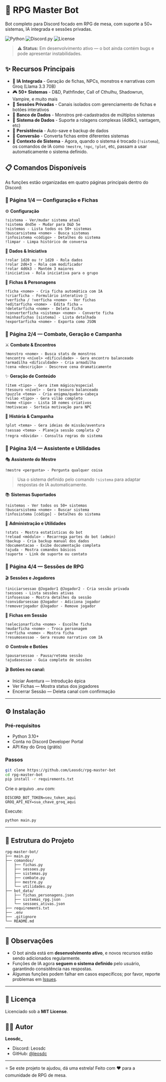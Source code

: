# 🎲 RPG Master Bot

Bot completo para Discord focado em RPG de mesa, com suporte a 50+ sistemas, IA integrada e sessões privadas.

![Python](https://img.shields.io/badge/Python-3.10+-blue.svg)
![Discord.py](https://img.shields.io/badge/Discord.py-2.0+-green.svg)
![License](https://img.shields.io/badge/License-MIT-yellow.svg)

> ⚠️ **Status:** Em desenvolvimento ativo — o bot ainda contém bugs e pode apresentar instabilidades.

## ✨ Recursos Principais

- 🤖 **IA Integrada** - Geração de fichas, NPCs, monstros e narrativas com Groq (Llama 3.3 70B)
- 🎮 **50+ Sistemas** - D&D, Pathfinder, Call of Cthulhu, Shadowrun, Vampire, e muito mais
- 🔐 **Sessões Privadas** - Canais isolados com gerenciamento de fichas e botões interativos
- 👹 **Banco de Dados** - Monstros pré-cadastrados de múltiplos sistemas
- 🎲 **Sistema de Dados** - Suporte a rolagens complexas (4d6k3, vantagem, etc)
- 💾 **Persistência** - Auto-save e backup de dados
- 🔄 **Conversão** - Converta fichas entre diferentes sistemas
- 🧠 **Contexto de Sistema** - Agora, quando o sistema é trocado (`!sistema`), os comandos de IA como `!mestre`, `!npc`, `!plot`, etc, passam a usar automaticamente o sistema definido.

## 📋 Comandos Disponíveis

As funções estão organizadas em quatro páginas principais dentro do Discord:

### 📄 Página 1/4 — Configuração e Fichas
⚙️ **Configuração**
```
!sistema - Ver/mudar sistema atual
!sistema dnd5e - Mudar para D&D 5e
!sistemas - Lista todos os 50+ sistemas
!buscarsistema <nome> - Busca sistemas
!infosistema <código> - Detalhes do sistema
!limpar - Limpa histórico de conversa
```

🎲 **Dados & Iniciativa**
```
!rolar 1d20 ou !r 1d20 - Rola dados
!rolar 2d6+3 - Rola com modificador
!rolar 4d6k3 - Mantém 3 maiores
!iniciativa - Rola iniciativa para o grupo
```

👤 **Fichas & Personagens**
```
!ficha <nome> - Cria ficha automática com IA
!criarficha - Formulário interativo 📝
!verficha / !verficha <nome> - Ver fichas
!editarficha <nome> - Edita ficha ✏️
!deletarficha <nome> - Deleta ficha
!converterficha <sistema> <nome> - Converte ficha
!minhasfichas [sistema] - Lista detalhada
!exportarficha <nome> - Exporta como JSON
```

### 📄 Página 2/4 — Combate, Geração e Campanha
⚔️ **Combate & Encontros**
```
!monstro <nome> - Busca stats de monstros
!encontro <nível> <dificuldade> - Gera encontro balanceado
!armadilha <dificuldade> - Cria armadilha
!cena <descrição> - Descreve cena dramaticamente
```

✨ **Geração de Conteúdo**
```
!item <tipo> - Gera item mágico/especial
!tesouro <nível> - Gera tesouro balanceado
!puzzle <tema> - Cria enigma/quebra-cabeça
!vilao <tipo> - Gera vilão completo
!nome <tipo> - Lista 10 nomes criativos
!motivacao - Sorteia motivação para NPC
```

📖 **História & Campanha**
```
!plot <tema> - Gera ideias de missão/aventura
!sessao <tema> - Planeja sessão completa 📋
!regra <dúvida> - Consulta regras do sistema
```

### 📄 Página 3/4 — Assistente e Utilidades
🎭 **Assistente do Mestre**
```
!mestre <pergunta> - Pergunta qualquer coisa
```
> Usa o sistema definido pelo comando `!sistema` para adaptar respostas de IA automaticamente.

📚 **Sistemas Suportados**
```
!sistemas - Ver todos os 50+ sistemas
!buscarsistema <nome> - Buscar sistema
!infosistema [código] - Detalhes do sistema
```

🧠 **Administração e Utilidades**
```
!stats - Mostra estatísticas do bot
!reload <módulo> - Recarrega partes do bot (admin)
!backup - Cria backup manual dos dados
!documentacao - Exibe documentação completa
!ajuda - Mostra comandos básicos
!suporte - Link de suporte ou contato
```

### 📄 Página 4/4 — Sessões de RPG
🎬 **Sessões e Jogadores**
```
!iniciarsessao @Jogador1 @Jogador2 - Cria sessão privada
!sessoes - Lista sessões ativas
!infosessao - Mostra detalhes da sessão
!convidarsessao @Jogador - Adiciona jogador
!removerjogador @Jogador - Remove jogador
```

👤 **Fichas em Sessão**
```
!selecionarficha <nome> - Escolhe ficha
!mudarficha <nome> - Troca personagem
!verficha <nome> - Mostra ficha
!resumosessao - Gera resumo narrativo com IA
```

⚙️ **Controle e Botões**
```
!pausarsessao - Pausa/retoma sessão
!ajudasessao - Guia completo de sessões
```
🎬 **Botões no canal:**
- Iniciar Aventura — Introdução épica
- Ver Fichas — Mostra status dos jogadores
- Encerrar Sessão — Deleta canal com confirmação

---

## ⚙️ Instalação

### Pré-requisitos
- Python 3.10+
- Conta no Discord Developer Portal
- API Key do Groq (grátis)

### Passos
```bash
git clone https://github.com/Leosdc/rpg-master-bot
cd rpg-master-bot
pip install -r requirements.txt
```
Crie o arquivo `.env` com:
```env
DISCORD_BOT_TOKEN=seu_token_aqui
GROQ_API_KEY=sua_chave_groq_aqui
```
Execute:
```bash
python main.py
```

---

## 🧩 Estrutura do Projeto

```
rpg-master-bot/
├── main.py
├── comandos/
│   ├── fichas.py
│   ├── sessoes.py
│   ├── sistemas.py
│   ├── combate.py
│   ├── mestre.py
│   └── utilidades.py
├── bot_data/
│   ├── fichas_personagens.json
│   ├── sistemas_rpg.json
│   └── sessoes_ativas.json
├── requirements.txt
├── .env
├── .gitignore
└── README.md
```

---

## 🧠 Observações

- O bot ainda está em **desenvolvimento ativo**, e novos recursos estão sendo adicionados regularmente.
- Funções de IA agora **seguem o sistema definido** pelo usuário, garantindo consistência nas respostas.
- Algumas funções podem falhar em casos específicos; por favor, reporte problemas em [Issues](https://github.com/Leosdc/rpg-master-bot/issues).

---

## 📜 Licença
Licenciado sob a **MIT License**.

## 👨‍💻 Autor
**Leosdc_**
- Discord: Leosdc
- GitHub: [@leosdc](https://github.com/leosdc)

---

⭐ Se este projeto te ajudou, dá uma estrela!
Feito com ❤️ para a comunidade de RPG de mesa.
